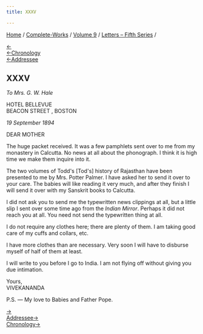 ```yaml
---
title: XXXV

---
```

<div>

[Home](../../../index.htm) / [Complete-Works](../../complete_works.htm)
/ [Volume 9](../volume_9_contents.htm) / [Letters – Fifth
Series](letters_fifth_series_contents.htm) /

[←](034_mother.htm)  
[←Chronology](../../volume_6/epistles_second_series/046_mother_sara.htm)  
[←Addressee](034_mother.htm)

## XXXV

*To Mrs. G. W. Hale*

HOTEL BELLEVUE  
BEACON STREET , BOSTON

*19 September 1894*

DEAR MOTHER

The huge packet received. It was a few pamphlets sent over to me from my
monastery in Calcutta. No news at all about the phonograph. I think it
is high time we make them inquire into it.

The two volumes of Todd's \[Tod's\] history of Rajasthan have been
presented to me by Mrs. Potter Palmer. I have asked her to send it over
to your care. The babies will like reading it very much, and after they
finish I will send it over with my Sanskrit books to Calcutta.

I did not ask you to send me the typewritten news clippings at all, but
a little slip I sent over some time ago from the *Indian Mirror*.
Perhaps it did not reach you at all. You need not send the typewritten
thing at all.

I do not require any clothes here; there are plenty of them. I am taking
good care of my cuffs and collars, etc.

I have more clothes than are necessary. Very soon I will have to
disburse myself of half of them at least.

I will write to you before I go to India. I am not flying off without
giving you due intimation.

Yours,  
VIVEKANANDA

P.S. — My love to Babies and Father Pope.

[→](036_mother.htm)  
[Addressee→](036_mother.htm)  
[Chronology→](../../volume_5/epistles_first_series/014_alasinga.htm)

</div>
